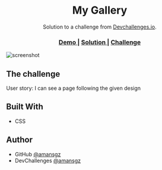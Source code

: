 <h1 align="center">My Gallery</h1>

<div align="center">
   Solution to a challenge from  <a href="http://devchallenges.io" target="_blank">Devchallenges.io</a>.
</div>

<div align="center">
  <h3>
    <a href="https://amansgz.github.io/css-my-gallery/">
      Demo
    </a>
    <span> | </span>
    <a href="https://devchallenges.io/solutions/xbqaf9bBZZwGhMGIkLaa">
      Solution
    </a>
    <span> | </span>
    <a href="https://devchallenges.io/challenges/gcbWLxG6wdennelX7b8I">
      Challenge
    </a>
  </h3>
</div>

![screenshot](./assets/preview.png)

## The challenge

User story: I can see a page following the given design


## Built With

- CSS

## Author

- GitHub [@amansgz](https://github.com/amansgz)
- DevChallenges [@amansgz](https://devchallenges.io/portfolio/amansgz)

